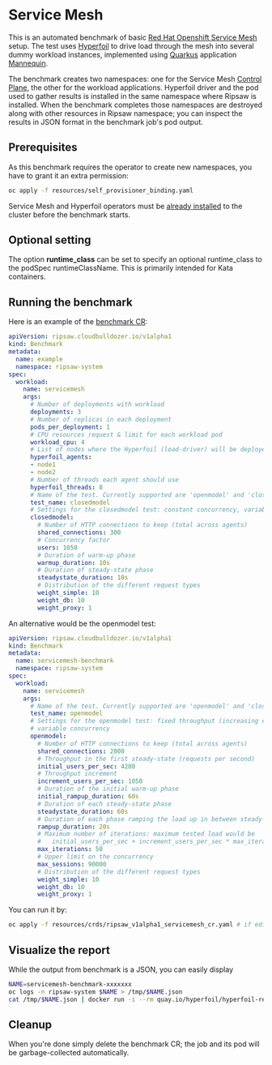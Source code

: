 # Service Mesh

This is an automated benchmark of basic [Red Hat Openshift Service Mesh](https://www.redhat.com/en/about/press-releases/red-hat-launches-openshift-service-mesh-accelerate-adoption-microservices-and-cloud-native-applications) setup. The test uses [Hyperfoil](https://hyperfoil.io) to drive load through the mesh into several dummy workload instances, implemented using [Quarkus](https://quarkus.io/) application [Mannequin](https://github.com/RedHatPerf/mannequin).

The benchmark creates two namespaces: one for the Service Mesh [Control Plane](https://istio.io/docs/ops/deployment/architecture/), the other for the workload applications. Hyperfoil driver and the pod used to gather results is installed in the same namespace where Ripsaw is installed. When the benchmark completes those namespaces are destroyed along with other resources in Ripsaw namespace; you can inspect the results in JSON format in the benchmark job's pod output.

## Prerequisites

As this benchmark requires the operator to create new namespaces, you have to grant it an extra permission:

```bash
oc apply -f resources/self_provisioner_binding.yaml
```

Service Mesh and Hyperfoil operators must be [already installed](https://docs.openshift.com/container-platform/4.4/operators/olm-adding-operators-to-cluster.html) to the cluster before the benchmark starts.

## Optional setting

The option **runtime_class** can be set to specify an optional
runtime_class to the podSpec runtimeClassName.  This is primarily
intended for Kata containers.

## Running the benchmark

Here is an example of the [benchmark CR](../resources/crds/ripsaw_v1alpha1_servicemesh_cr.yaml):

```yaml
apiVersion: ripsaw.cloudbulldozer.io/v1alpha1
kind: Benchmark
metadata:
  name: example
  namespace: ripsaw-system
spec:
  workload:
    name: servicemesh
    args:
      # Number of deployments with workload
      deployments: 3
      # Number of replicas in each deployment
      pods_per_deployment: 1
      # CPU resources request & limit for each workload pod
      workload_cpu: 4
      # List of nodes where the Hyperfoil (load-driver) will be deployed
      hyperfoil_agents:
      - node1
      - node2
      # Number of threads each agent should use
      hyperfoil_threads: 8
      # Name of the test. Currently supported are 'openmodel' and 'closedmodel'
      test_name: closedmodel
      # Settings for the closedmodel test: constant concurrency, variable throughput
      closedmodel:
        # Number of HTTP connections to keep (total across agents)
        shared_connections: 300
        # Concurrency factor
        users: 1050
        # Duration of warm-up phase
        warmup_duration: 10s
        # Duration of steady-state phase
        steadystate_duration: 10s
        # Distribution of the different request types
        weight_simple: 10
        weight_db: 10
        weight_proxy: 1
```

An alternative would be the openmodel test:

```yaml
apiVersion: ripsaw.cloudbulldozer.io/v1alpha1
kind: Benchmark
metadata:
  name: servicemesh-benchmark
  namespace: ripsaw-system
spec:
  workload:
    name: servicemesh
    args:
      # Name of the test. Currently supported are 'openmodel' and 'closedmodel'
      test_name: openmodel
      # Settings for the openmodel test: fixed throughput (increasing each iteration)
      # variable concurrency
      openmodel:
        # Number of HTTP connections to keep (total across agents)
        shared_connections: 2000
        # Throughput in the first steady-state (requests per second)
        initial_users_per_sec: 4200
        # Throughput increment
        increment_users_per_sec: 1050
        # Duration of the initial warm-up phase
        initial_rampup_duration: 60s
        # Duration of each steady-state phase
        steadystate_duration: 60s
        # Duration of each phase ramping the load up in between steady-states
        rampup_duration: 20s
        # Maximum number of iterations: maximum tested load would be
        #   initial_users_per_sec + increment_users_per_sec * max_iterations
        max_iterations: 50
        # Upper limit on the concurrency
        max_sessions: 90000
        # Distribution of the different request types
        weight_simple: 10
        weight_db: 10
        weight_proxy: 1
```


You can run it by:

```bash
oc apply -f resources/crds/ripsaw_v1alpha1_servicemesh_cr.yaml # if edited the original one
```

## Visualize the report

While the output from benchmark is a JSON, you can easily display

```bash
NAME=servicemesh-benchmark-xxxxxxx
oc logs -n ripsaw-system $NAME > /tmp/$NAME.json
cat /tmp/$NAME.json | docker run -i --rm quay.io/hyperfoil/hyperfoil-report /opt/report.sh > /tmp/$NAME.html
```

## Cleanup

When you're done simply delete the benchmark CR; the job and its pod will be garbage-collected automatically.
